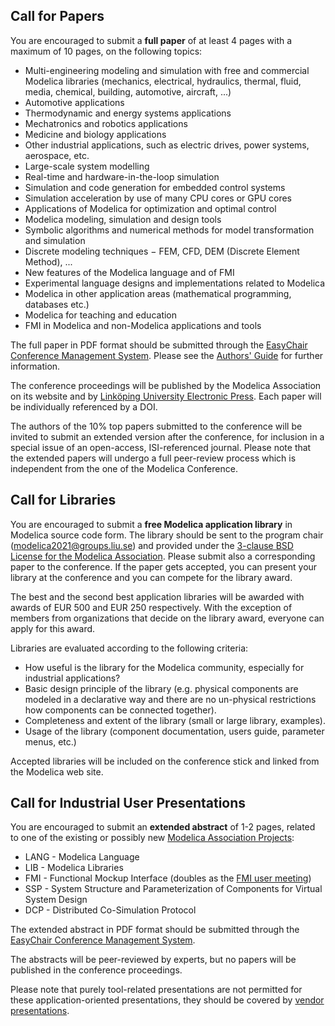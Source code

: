 ## Call for Papers

You are encouraged to submit a **full paper**  of at least 4 pages with a maximum of 10 pages, on the following topics:

-   Multi-engineering modeling and simulation with free and commercial Modelica libraries (mechanics, electrical, hydraulics, thermal, fluid, media, chemical, building, automotive, aircraft, ...)
-   Automotive applications
-   Thermodynamic and energy systems applications
-   Mechatronics and robotics applications
-   Medicine and biology applications
-   Other industrial applications, such as electric drives, power systems, aerospace, etc.
-   Large-scale system modelling
-   Real-time and hardware-in-the-loop simulation
-   Simulation and code generation for embedded control systems
-   Simulation acceleration by use of many CPU cores or GPU cores
-   Applications of Modelica for optimization and optimal control
-   Modelica modeling, simulation and design tools
-   Symbolic algorithms and numerical methods for model transformation and simulation
-   Discrete modeling techniques − FEM, CFD, DEM (Discrete Element Method), ...
-   New features of the Modelica language and of FMI
-   Experimental language designs and implementations related to Modelica
-   Modelica in other application areas (mathematical programming, databases etc.)
-   Modelica for teaching and education
-   FMI in Modelica and non-Modelica applications and tools

The full paper in PDF format should be submitted through the  [EasyChair Conference Management System](https://www.easychair.org/conferences/?conf=modelica2021). Please see the  [Authors' Guide](authors.html) for further information.

The conference proceedings will be published by the Modelica Association on its website and by  [Linköping University Electronic Press](http://www.ep.liu.se/).
Each paper will be individually referenced by a DOI.

The authors of the 10% top papers submitted to the conference will be invited to submit an extended version after the conference, for inclusion in a special issue of an open-access, ISI-referenced journal. Please note that the extended papers will undergo a full peer-review process which is independent from the one of the Modelica Conference.

## Call for Libraries

You are encouraged to submit a  **free Modelica application library**  in Modelica source code form.
The library should be sent to the program chair ([modelica2021@groups.liu.se](mailto:modelica2021@groups.liu.se?subject=Modelica%20Application%20Library)) and provided under the [3-clause BSD License for the Modelica Association](https://modelica.org/licenses/modelica-3-clause-bsd).
Please submit also a corresponding paper to the conference.
If the paper gets accepted, you can present your library at the conference and you can compete for the library award.

The best and the second best application libraries will be awarded with awards of EUR 500 and EUR 250 respectively.
With the exception of members from organizations that decide on the library award, everyone can apply for this award.

Libraries are evaluated according to the following criteria:

-   How useful is the library for the Modelica community, especially for industrial applications?
-   Basic design principle of the library (e.g. physical components are modeled in a declarative way and there are no un-physical restrictions how components can be connected together).
-   Completeness and extent of the library (small or large library, examples).
-   Usage of the library (component documentation, users guide, parameter menus, etc.)

Accepted libraries will be included on the conference stick and linked from the Modelica web site.

## Call for Industrial User Presentations

You are encouraged to submit an  **extended abstract**  of 1-2 pages, related to one of the existing or possibly new  [Modelica Association Projects](https://modelica.org/projects):

-   LANG - Modelica Language
-   LIB - Modelica Libraries
-   FMI - Functional Mockup Interface (doubles as the [FMI user meeting](fmi-user-meeting.html))
-   SSP - System Structure and Parameterization of Components for Virtual System Design
-   DCP - Distributed Co-Simulation Protocol


The extended abstract in PDF format should be submitted through the  [EasyChair Conference Management System](https://www.easychair.org/conferences/?conf=modelica2021).

The abstracts will be peer-reviewed by experts, but no papers will be published in the conference proceedings.

Please note that purely tool-related presentations are not permitted for these application-oriented presentations, they should be covered by [vendor presentations](othercalls.html).


